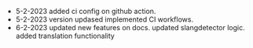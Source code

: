 - 5-2-2023
added ci config on github action.
- 5-2-2023
version updased 
implemented CI workflows.
- 6-2-2023
updated new features on docs.
updated slangdetector logic.
added translation functionality
